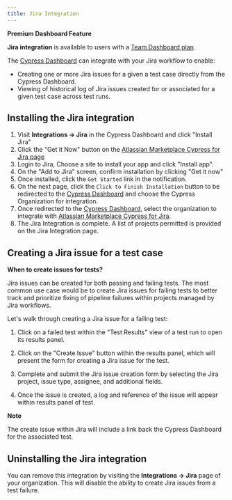 ```yaml
---
title: Jira Integration
---
```


<Alert type="success">

<strong class="alert-header"><Icon name="star"></Icon> Premium Dashboard Feature</strong>

**Jira integration** is available to users with a [Team Dashboard plan](https://cypress.io/pricing).

</Alert>

The [Cypress Dashboard](https://on.cypress.io/dashboard) can integrate with your Jira workflow to enable:

- Creating one or more Jira issues for a given a test case directly from the Cypress Dashboard.
- Viewing of historical log of Jira issues created for or associated for a given test case across test runs.

## Installing the Jira integration

1. Visit **Integrations → Jira** in the Cypress Dashboard and click "Install Jira"
   <DocsImage src="/img/dashboard/jira-integration/dashboard-jira-integration-install.png" alt="Cypress Dashboard Integrations" ></DocsImage>
2. Click the "Get it Now" button on the [Atlassian Marketplace Cypress for Jira page](https://marketplace.atlassian.com/apps/1224341/cypress-for-jira?hosting=cloud&tab=overview)
   <DocsImage src="/img/dashboard/jira-integration/dashboard-jira-atlassian-get-it-now.png" alt="Atlassian Marketplace Cypress for Jira" ></DocsImage>
3. Login to Jira, Choose a site to install your app and click "Install app".
   <DocsImage src="/img/dashboard/jira-integration/dashboard-jira-atlassian-choose-site.png" alt="Atlassian Marketplace Cypress for Jira Choose Site" ></DocsImage>
4. On the "Add to Jira" screen, confirm installation by clicking "Get it now"
   <DocsImage src="/img/dashboard/jira-integration/dashboard-jira-atlassian-confirm-install.png" alt="Atlassian Marketplace Cypress for Jira Installation Confirmation" ></DocsImage>
5. Once installed, click the `Get Started` link in the notification.
   <DocsImage src="/img/dashboard/jira-integration/dashboard-jira-atlassian-success.png" alt="Atlassian Marketplace Cypress for Jira Installation Success" ></DocsImage>
6. On the next page, click the `Click to Finish Installation` button to be redirected to the [Cypress Dashboard](https://www.cypress.io/dashboard/) and choose the Cypress Organization for integration.
   <DocsImage src="/img/dashboard/jira-integration/dashboard-jira-atlassian-finish-install-step.png" alt="Atlassian Marketplace Cypress for Jira Installation Finish Installation" ></DocsImage>
7. Once redirected to the [Cypress Dashboard](https://www.cypress.io/dashboard/), select the organization to integrate with [Atlassian Marketplace Cypress for Jira](https://marketplace.atlassian.com/apps/1224341/cypress-for-jira?hosting=cloud&tab=overview).
   <DocsImage src="/img/dashboard/jira-integration/dashboard-jira-integration-choose-cypress-org.png" alt="Cypress Dashboard Select Organization for Jira Integration" ></DocsImage>
8. The Jira Integration is complete. A list of projects permitted is provided on the Jira Integration page.
   <DocsImage src="/img/dashboard/jira-integration/dashboard-jira-integration-completed.png" alt="Cypress Dashboard Jira Integration" ></DocsImage>

## Creating a Jira issue for a test case

<Alert type="info">

<strong class="alert-header">When to create issues for tests?</strong>

Jira issues can be created for both passing and failing tests. The most common use case would be to create Jira issues for failing tests to better track and prioritize fixing of pipeline failures within projects managed by Jira workflows.

</Alert>

Let's walk through creating a Jira issue for a failing test:

1. Click on a failed test within the "Test Results" view of a test run to open its results panel.

2. Click on the "Create Issue" button within the results panel, which will present the form for creating a Jira issue for the test.
   <DocsImage src="/img/dashboard/jira-integration/dashboard-jira-integration-create-issue.png" alt="Create Jira Issue Button" ></DocsImage>

3. Complete and submit the Jira issue creation form by selecting the Jira project, issue type, assignee, and additional fields.
   <DocsImage src="/img/dashboard/jira-integration/dashboard-jira-integration-modal.png" alt="Create Jira Issue Modal" ></DocsImage>

4. Once the issue is created, a log and reference of the issue will appear within results panel of test.
   <DocsImage src="/img/dashboard/jira-integration/dashboard-jira-integration-inline-issue.png" alt="Jira Issue in Cypress Failure Context" ></DocsImage>

   <Alert type="info">

<strong class="alert-header">Note</strong>

The create issue within Jira will include a link back the Cypress Dashboard for the associated test.
<DocsImage src="/img/dashboard/jira-integration/dashboard-jira-integration-jira-issue.png" alt="Jira Issue of Cypress Failure" ></DocsImage>

</Alert>

## Uninstalling the Jira integration

You can remove this integration by visiting the **Integrations → Jira** page of your organization. This will disable the ability to create Jira issues from a test failure.
